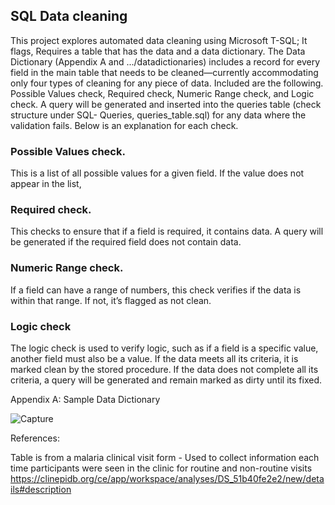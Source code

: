## SQL Data cleaning 
This project explores automated data cleaning using Microsoft T-SQL; It flags, Requires a table that has the data and a data dictionary. The Data Dictionary (Appendix A and .../datadictionaries) includes a record for every field in the main table that needs to be cleaned—currently accommodating only four types of cleaning for any piece of data. Included are the following. Possible Values check, Required check, Numeric Range check, and Logic check. A query will be generated and inserted into the queries table (check structure under SQL- Queries, queries_table.sql) for any data where the validation fails.
Below is an explanation for each check. 
### Possible Values check. 
This is a list of all possible values for a given field.  If the value does not appear in the list, 
### Required check.
This checks to ensure that if a field is required, it contains data.  A query will be generated if the required field does not contain data.
### Numeric Range check.
If a field can have a range of numbers, this check verifies if the data is within that range. If not, it’s flagged as not clean.
### Logic check
The logic check is used to verify logic, such as if a field is a specific value, another field must also be a value.  If the data meets all its criteria, it is marked clean by the stored procedure.  If the data does not complete all its criteria, a query will be generated and remain marked as dirty until its fixed.


Appendix A:  Sample Data Dictionary

![Capture](https://user-images.githubusercontent.com/112645280/205678770-43428f19-dd6d-4873-8a0e-a51c0fcf0422.JPG)

References:

Table is from a malaria clinical visit form - Used to collect information each time participants were seen in the clinic for routine and non-routine visits
https://clinepidb.org/ce/app/workspace/analyses/DS_51b40fe2e2/new/details#description
